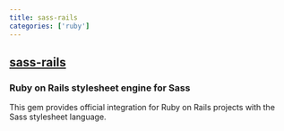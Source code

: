 ```yaml
---
title: sass-rails
categories: ['ruby']
---
```

## [sass-rails](https://github.com/rails/sass-rails)

### Ruby on Rails stylesheet engine for Sass


This gem provides official integration for Ruby on Rails projects with the Sass stylesheet language.
